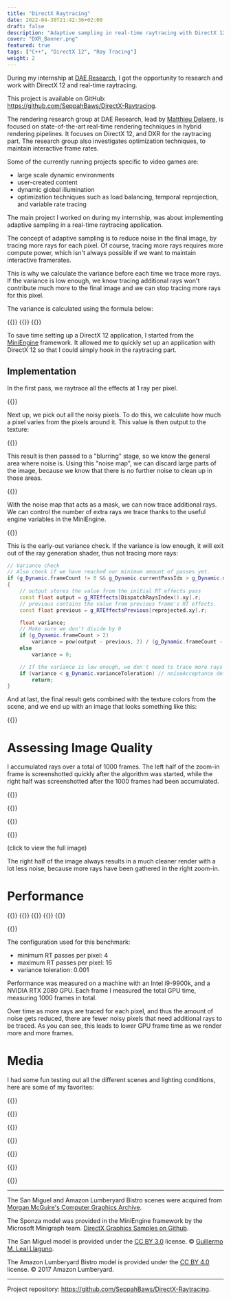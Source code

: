 ```yaml
---
title: "DirectX Raytracing"
date: 2022-04-30T21:42:36+02:00
draft: false
description: "Adaptive sampling in real-time raytracing with DirectX 12 during my internship at DAE Research."
cover: "DXR_Banner.png"
featured: true
tags: ["C++", "DirectX 12", "Ray Tracing"]
weight: 2
---
```


During my internship at [DAE Research](https://digitalartsandentertainment.be/page/133/Research), I got the opportunity to research and work with DirectX 12 and real-time raytracing.

This project is available on GitHub: https://github.com/SeppahBaws/DirectX-Raytracing.

The rendering research group at DAE Research, lead by [Matthieu Delaere](http://www.matthieudelaere.com), is focused on state-of-the-art real-time rendering techniques in hybrid rendering pipelines. It focuses on DirectX 12, and DXR for the raytracing part.
The research group also investigates optimization techniques, to maintain interactive frame rates.

Some of the currently running projects specific to video games are:

- large scale dynamic environments
- user-created content
- dynamic global illumination
- optimization techniques such as load balancing, temporal reprojection, and variable rate tracing

The main project I worked on during my internship, was about implementing adaptive sampling in a real-time raytracing application.

The concept of adaptive sampling is to reduce noise in the final image, by tracing more rays for each pixel. Of course, tracing more rays requires more compute power, which isn't always possible if we want to maintain interactive framerates.

This is why we calculate the variance before each time we trace more rays. If the variance is low enough, we know tracing additional rays won't contribute much more to the final image and we can stop tracing more rays for this pixel.

The variance is calculated using the formula below:

{{<centered>}}
    {{<pageimg src="adaptive-sampling-variance.png" alt="Variance formula">}}
{{</centered>}}

To save time setting up a DirectX 12 application, I started from the [MiniEngine](https://github.com/microsoft/DirectX-Graphics-Samples/tree/master/MiniEngine) framework. It allowed me to quickly set up an application with DirectX 12 so that I could simply hook in the raytracing part.

## Implementation

In the first pass, we raytrace all the effects at 1 ray per pixel.

{{<pageimg src="initial_rteffects_pass.png" alt="Initial RT Effects pass">}}

Next up, we pick out all the noisy pixels. To do this, we calculate how much a pixel varies from the pixels around it. This value is then output to the texture:

{{<pageimg src="noise_map_raw.png" alt="Raw noise areas">}}

This result is then passed to a "blurring" stage, so we know the general area where noise is. Using this "noise map", we can discard large parts of the image, because we know that there is no further noise to clean up in those areas.

{{<pageimg src="noise_map_blurred.png" alt="Blurred noise areas">}}

With the noise map that acts as a mask, we can now trace additional rays. We can control the number of extra rays we trace thanks to the useful engine variables in the MiniEngine.

{{<pageimg src="variance-control.png" alt="Variance tweaking control">}}

This is the early-out variance check. If the variance is low enough, it will exit out of the ray generation shader, thus not tracing more rays:

```cpp
// Variance check
// Also check if we have reached our minimum amount of passes yet.
if (g_Dynamic.frameCount != 0 && g_Dynamic.currentPassIdx > g_Dynamic.minimumPassCount)
{
    // output stores the value from the initial RT effects pass
    const float output = g_RTEffects[DispatchRaysIndex().xy].r;
    // previous contains the value from previous frame's RT effects.
    const float previous = g_RTEffectsPrevious[reprojected.xy].r;

    float variance;
    // Make sure we don't divide by 0
    if (g_Dynamic.frameCount > 2)
        variance = pow(output - previous, 2) / (g_Dynamic.frameCount - 1);
    else
        variance = 0;

    // If the variance is low enough, we don't need to trace more rays
    if (variance < g_Dynamic.varianceToleration) // noiseAcceptance defaulted to 0.001f
        return;
}
```
And at last, the final result gets combined with the texture colors from the scene, and we end up with an image that looks something like this:

{{<pageimg src="final_combine.png" alt="Final combine">}}

# Assessing Image Quality

I accumulated rays over a total of 1000 frames. The left half of the zoom-in frame is screenshotted quickly after the algorithm was started, while the right half was screenshotted after the 1000 frames had been accumulated.

{{<pageimg src="bistro-1-comparison.png" alt="Bistro">}}

{{<pageimg src="bistro-1-comparison-big.png" alt="Bistro big">}}

{{<pageimg src="sponza-2-comparison.png" alt="Sponza">}}

{{<pageimg src="sponza-2-comparison-big.png" alt="Sponza big">}}

(click to view the full image)

The right half of the image always results in a much cleaner render with a lot less noise, because more rays have been gathered in the right zoom-in.

# Performance

{{<columnlayout>}}
    {{<pageimg src="bistro-ext-1.png" alt="bistro exterior 1" showDescription="true">}}
    {{<pageimg src="bistro-ext-2.png" alt="bistro exterior 2" showDescription="true">}}
    {{<pageimg src="bistro-ext-3.png" alt="bistro exterior 3" showDescription="true">}}
{{</columnlayout>}}

{{<pageimg src="bistro-ext-performance.png" alt="Bistro Exterior Performance">}}

The configuration used for this benchmark:
- minimum RT passes per pixel: 4
- maximum RT passes per pixel: 16
- variance toleration: 0.001

Performance was measured on a machine with an Intel i9-9900k, and a NVIDIA RTX 2080 GPU.
Each frame I measured the total GPU time, measuring 1000 frames in total.

Over time as more rays are traced for each pixel, and thus the amount of noise gets reduced, there are fewer noisy pixels that need additional rays to be traced. As you can see, this leads to lower GPU frame time as we render more and more frames.

# Media

I had some fun testing out all the different scenes and lighting conditions, here are some of my favorites:

{{<pageimg src="bistro-int-2.png" alt="bistro interior 2">}}

{{<pageimg src="bistro-int-3.png" alt="bistro interior 3">}}

{{<pageimg src="bistro-ext-2.png" alt="bistro exterior 2">}}

{{<pageimg src="bistro-ext-3.png" alt="bistro exterior 3">}}

{{<pageimg src="san-miguel-4.png" alt="san miguel">}}

{{<pageimg src="sponza-2.png" alt="sponza 2">}}

{{<pageimg src="sponza-1.png" alt="sponza 1">}}



---

The San Miguel and Amazon Lumberyard Bistro scenes were acquired from [Morgan McGuire's Computer Graphics Archive](https://casual-effects.com/data).

The Sponza model was provided in the MiniEngine framework by the Microsoft Minigraph team. [DirectX Graphics Samples on Github](https://github.com/microsoft/DirectX-Graphics-Samples).

The San Miguel model is provided under the [CC BY 3.0](https://creativecommons.org/licenses/by/3.0/) license. © [Guillermo M. Leal Llaguno](https://www.evvisual.com/).

The Amazon Lumberyard Bistro model is provided under the [CC BY 4.0](https://creativecommons.org/licenses/by/4.0/) license. © 2017 Amazon Lumberyard.

---

Project repository: https://github.com/SeppahBaws/DirectX-Raytracing.

